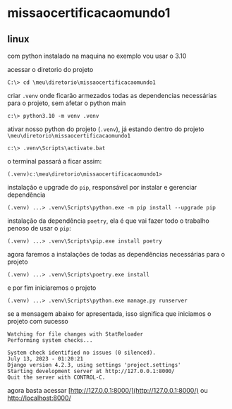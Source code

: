 # missaocertificacaomundo1

## linux

com python instalado na maquina
no exemplo vou usar o 3.10

acessar o diretorio do projeto
```
C:\> cd \meu\diretorio\missaocertificacaomundo1
```

criar `.venv` onde ficarão armezados todas as dependencias necessárias para o projeto, sem afetar o python main
```
c:\> python3.10 -m venv .venv
```

ativar nosso python do projeto (`.venv`), já estando dentro do projeto `\meu\diretorio\missaocertificacaomundo1`
```
c:\> .venv\Scripts\activate.bat
```

o terminal passará a ficar assim:
```
(.venv)c:\meu\diretorio\missaocertificacaomundo1>
```

instalação e upgrade do `pip`, responsável por instalar e gerenciar dependência
```
(.venv) ...> .venv\Scripts\python.exe -m pip install --upgrade pip
```

instalação da dependência `poetry`, ela é que vai fazer todo o trabalho penoso de usar o `pip`:
```
(.venv) ...> .venv\Scripts\pip.exe install poetry
```

agora faremos a instalações de todas as dependências necessárias para o projeto
```
(.venv) ...> .venv\Scripts\poetry.exe install
```

e por fim iniciaremos o projeto
```
(.venv) ...> .venv\Scripts\python.exe manage.py runserver
```

se a mensagem abaixo for apresentada, isso significa que iniciamos o projeto com sucesso
```
Watching for file changes with StatReloader
Performing system checks...

System check identified no issues (0 silenced).
July 13, 2023 - 01:20:21
Django version 4.2.3, using settings 'project.settings'
Starting development server at http://127.0.0.1:8000/
Quit the server with CONTROL-C.
```

agora basta acessar [http://127.0.0.1:8000/](http://127.0.0.1:8000/) ou [http://localhost:8000/](http://localhost:8000/)